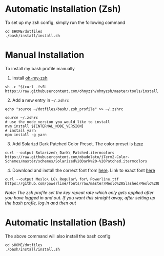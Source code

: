 # Automatic Installation (Zsh)
To set up my zsh config, simply run the following command
```
cd $HOME/dotfiles
./bash/install/install.sh
```

# Manual Installation
To install my bash profile manually
1. Install [oh-my-zsh](https://github.com/ohmyzsh/ohmyzsh)
```
sh -c "$(curl -fsSL https://raw.githubusercontent.com/ohmyzsh/ohmyzsh/master/tools/install.sh)"
```
2. Add a new entry in `~/.zshrc`
```
echo "source ~/dotfiles/bash/.zsh_profile" >> ~/.zshrc

source ~/.zshrc
# use the node version you would like to install
nvm install ${INTERNAL_NODE_VERSION}
# install yarn
npm install -g yarn
```
3. Add Solarizd Dark Patched Color Preset. The color preset is [here](https://github.com/mbadolato/iTerm2-Color-Schemes/blob/master/schemes/Solarized%20Dark%20-%20Patched.itermcolors)
```
curl --output Solarized\ Dark\ Patched.itermcolors  https://raw.githubusercontent.com/mbadolato/iTerm2-Color-Schemes/master/schemes/Solarized%20Dark%20-%20Patched.itermcolors
```
4. Download and install the correct font from [here](https://github.com/powerline/fonts). Link to exact font [here](https://github.com/powerline/fonts/blob/master/Meslo%20Slashed/Meslo%20LG%20L%20Regular%20for%20Powerline.ttf)
```
curl --output Meslo\ LG\ Regular\ for\ Powerline.ttf https://github.com/powerline/fonts/raw/master/Meslo%20Slashed/Meslo%20LG%20L%20Regular%20for%20Powerline.ttf
```

<i>
Note: 
The zsh profile set the key repeat rate which only gets applied after you have logged in and out.
If you want this straight away, after setting up the bash profle, log in and then out
</i>

# Automatic Installation (Bash)
The above command will also install the bash config
```
cd $HOME/dotfiles
./bash/install/install.sh
```
